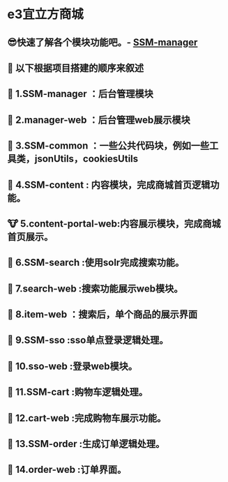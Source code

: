 # e3宜立方商城
## :sunglasses:快速了解各个模块功能吧。- [SSM-manager](https://github.com/CyC2018/CS-Notes/blob/master/docs/notes/剑指%20offer%20题解.md)
## :dog: 以下根据项目搭建的顺序来叙述  
## :rabbit: 1.SSM-manager ：后台管理模块  
## :frog: 2.manager-web ：后台管理web展示模块  
## :bear: 3.SSM-common  ：一些公共代码块，例如一些工具类，jsonUtils，cookiesUtils  
## :tiger: 4.SSM-content : 内容模块，完成商城首页逻辑功能。  
## :cow: 5.content-portal-web:内容展示模块，完成商城首页展示。  
## :boar: 6.SSM-search  :使用solr完成搜索功能。  
## :monkey: 7.search-web  :搜索功能展示web模块。  
## :horse: 8.item-web    ：搜索后，单个商品的展示界面  
## :camel: 9.SSM-sso     :sso单点登录逻辑处理。  
## :sheep: 10.sso-web     :登录web模块。  
## :panda_face: 11.SSM-cart   :购物车逻辑处理。   
## :snake: 12.cart-web   :完成购物车展示功能。  
## :baby_chick: 13.SSM-order  :生成订单逻辑处理。   
## :hatched_chick: 14.order-web  :订单界面。  
